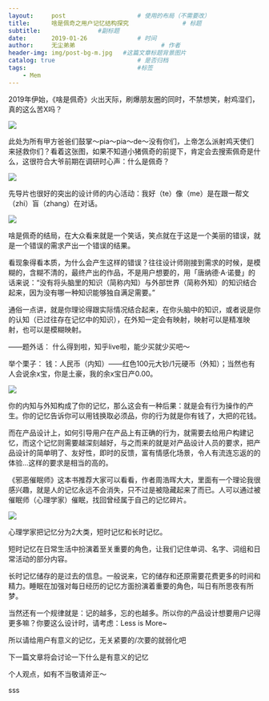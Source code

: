 ```yaml
---
layout:     post   				    # 使用的布局（不需要改）
title:      啥是佩奇之用户记忆结构探究 				# 标题
subtitle:                #副标题
date:       2019-01-26 				# 时间
author:     无尘弟弟 						# 作者
header-img: img/post-bg-m.jpg 	#这篇文章标题背景图片
catalog: true 						# 是否归档
tags:								#标签
    - Mem
---
```



2019年伊始，《啥是佩奇》火出天际，刷爆朋友圈的同时，不禁想笑，射鸡湿们，真的这么苦X吗？

![](https://mmbiz.qpic.cn/mmbiz_png/YibHYKZKrJDGL7UeWveEXibmYtUgGibaeFJNe5VzA5YxHibRq5Sv7ibZnU9XjCuP0A5KrmhpHj0t5e2m4mWcTpmejicg/640?wx_fmt=png&tp=webp&wxfrom=5&wx_lazy=1&wx_co=1)

此处为所有甲方爸爸们鼓掌～pia～pia～de～没有你们，上帝怎么派射鸡天使们来拯救你们？看着这张图，如果不知道小猪佩奇的前提下，肯定会去搜索佩奇是什么，这很符合大爷前期在调研时心声：什么是佩奇？

![](https://mmbiz.qpic.cn/mmbiz_jpg/YibHYKZKrJDGL7UeWveEXibmYtUgGibaeFJb9kOm1b5Yrd9NYq8h20JtTytDPNpXjeUUoAPC1p9pPydjiczvBC26hQ/640?wx_fmt=jpeg&tp=webp&wxfrom=5&wx_lazy=1&wx_co=1)

先导片也很好的突出的设计师的内心活动：我好（te）像（me）是在跟一帮文（zhi）盲（zhang）在对话。

![](https://mmbiz.qpic.cn/mmbiz_png/YibHYKZKrJDGL7UeWveEXibmYtUgGibaeFJg7P1modsVrMbZliaqarlyKIrZDzPtxyhKsKCNlZnxVvjJJr9RKxXJ9A/640?wx_fmt=png&tp=webp&wxfrom=5&wx_lazy=1&wx_co=1)

啥是佩奇的结局，在大众看来就是一个笑话，笑点就在于这是一个美丽的错误，就是一个错误的需求产出一个错误的结果。

看现象得看本质，为什么会产生这样的错误？往往设计师刚接到需求的时候，是模糊的，含糊不清的，最终产出的作品，不是用户想要的，用「唐纳德·A·诺曼」的话来说：“没有将头脑里的知识（简称内知）与外部世界（简称外知）的知识结合起来，因为没有哪一种知识能够独自满足需要。”

通俗一点讲，就是你理论得跟实际情况结合起来，在你头脑中的知识，或者说是你的认知（已过往存在记忆中的知识），在外知一定会有映射，映射可以是精准映射，也可以是模糊映射。

——题外话：
什么得到啦，知乎live啦，能少买就少买吧～

举个栗子：
钱：人民币（内知）——红色100元大钞/1元硬币（外知）；当然也有人会说余x宝，你是土豪，我的余x宝日产0.00。

![](https://mmbiz.qpic.cn/mmbiz_jpg/YibHYKZKrJDGL7UeWveEXibmYtUgGibaeFJtPw1QWM3b6QV8P3vMsEVkn2pOdJDJib4UcqwNicf3ib9Ehx9EhwiboQJNQ/640?wx_fmt=jpeg&tp=webp&wxfrom=5&wx_lazy=1&wx_co=1)

你的内知与外知构成了你的记忆，那么这会有一种后果：就是会有行为操作的产生。你的记忆告诉你可以用钱换取必须品，你的行为就是你有钱了，大把的花钱。

而在产品设计上，如何引导用户在产品上有正确的行为，就需要去给用户构建记忆，而这个记忆则需要越深刻越好，与之而来的就是对产品设计人员的要求，把产品设计的简单明了、友好性，即时的反馈，富有情感化场景，令人有流连忘返的的体验...这样的要求是相当的高的。

《邪恶催眠师》这本书推荐大家可以看看，作者周浩晖大大，里面有一个理论我很感兴趣，就是人的记忆永远不会消失，只不过是被隐藏起来了而已。人可以通过被催眠师（心理学家）催眠，找回曾经属于自己的记忆碎片。

![](https://mmbiz.qpic.cn/mmbiz_jpg/YibHYKZKrJDGL7UeWveEXibmYtUgGibaeFJYibpkCfedrB3kQN7KG7lnvfzx2Fw0miaEvWdNMNBzBLTpJeibnoGZPP8Q/640?wx_fmt=jpeg&tp=webp&wxfrom=5&wx_lazy=1&wx_co=1)

心理学家把记忆分为2大类，短时记忆和长时记忆。

短时记忆在日常生活中扮演着至关重要的角色，让我们记住单词、名字、词组和日常活动的部分内容。

长时记忆储存的是过去的信息。一般说来，它的储存和还原需要花费更多的时间和精力。睡眠在加强对每日经历的记忆方面扮演着重要的角色，叫日有所思夜有所梦。

当然还有一个规律就是：记的越多，忘的也越多。所以你的产品设计想要用户记得更多嘛？你要这么设计时，请考虑：Less is More~

所以请给用户有意义的记忆，无关紧要的/次要的就弱化吧

下一篇文章将会讨论一下什么是有意义的记忆

个人观点，如有不当敬请斧正～

sss
